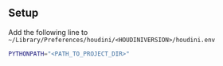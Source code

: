 ## Setup

Add the following line to `~/Library/Preferences/houdini/<HOUDINIVERSION>/houdini.env`

```sh
PYTHONPATH="<PATH_TO_PROJECT_DIR>"
```
